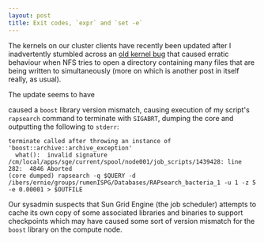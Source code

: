 ```yaml
---
layout: post
title: Exit codes, `expr` and `set -e`
---
```


The kernels on our cluster clients have recently been updated after I inadvertently stumbled across an [old kernel bug](http://wiki.linux-nfs.org/wiki/index.php/NFS:_directory_XXX_contains_a_readdir_loop_seems_to_be_triggered_by_well-behaving_server) that caused erratic behaviour when NFS tries to open a directory containing many files that are being written to simultaneously (more on which is another post in itself really, as usual).

The update seems to have 


caused a `boost` library version mismatch, causing execution of my script's `rapsearch` command to terminate with `SIGABRT`, dumping the core and outputting the following to `stderr`:

```
terminate called after throwing an instance of 'boost::archive::archive_exception'
  what():  invalid signature
/cm/local/apps/sge/current/spool/node001/job_scripts/1439428: line 282:  4846 Aborted                 
(core dumped) rapsearch -q $QUERY -d /ibers/ernie/groups/rumenISPG/Databases/RAPsearch_bacteria_1 -u 1 -z 5 -e 0.00001 > $OUTFILE
```

Our sysadmin suspects that Sun Grid Engine (the job scheduler) attempts to cache its own copy of some associated libraries and binaries to support checkpoints which may have caused some sort of version mismatch for the `boost` library on the compute node.
